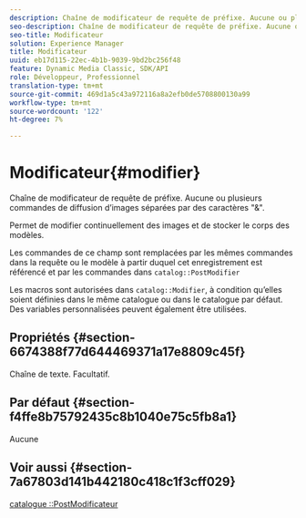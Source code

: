 ```yaml
---
description: Chaîne de modificateur de requête de préfixe. Aucune ou plusieurs commandes de diffusion d’images séparées par des caractères "&".
seo-description: Chaîne de modificateur de requête de préfixe. Aucune ou plusieurs commandes de diffusion d’images séparées par des caractères "&".
seo-title: Modificateur
solution: Experience Manager
title: Modificateur
uuid: eb17d115-22ec-4b1b-9039-9bd2bc256f48
feature: Dynamic Media Classic, SDK/API
role: Développeur, Professionnel
translation-type: tm+mt
source-git-commit: 469d1a5c43a972116a8a2efb0de5708800130a99
workflow-type: tm+mt
source-wordcount: '122'
ht-degree: 7%

---
```



# Modificateur{#modifier}

Chaîne de modificateur de requête de préfixe. Aucune ou plusieurs commandes de diffusion d’images séparées par des caractères &quot;&amp;&quot;.

Permet de modifier continuellement des images et de stocker le corps des modèles.

Les commandes de ce champ sont remplacées par les mêmes commandes dans la requête ou le modèle à partir duquel cet enregistrement est référencé et par les commandes dans `catalog::PostModifier`

Les macros sont autorisées dans `catalog::Modifier`, à condition qu’elles soient définies dans le même catalogue ou dans le catalogue par défaut. Des variables personnalisées peuvent également être utilisées.

## Propriétés {#section-6674388f77d644469371a17e8809c45f}

Chaîne de texte. Facultatif.

## Par défaut {#section-f4ffe8b75792435c8b1040e75c5fb8a1}

Aucune

## Voir aussi {#section-7a67803d141b442180c418c1f3cff029}

[catalogue ::PostModificateur](../../../../../../is-api/image-catalog/image-serving-api-ref/c-image-catalog-reference/c-image-svg-data-reference/c-image-data-reference/r-postmodifier-cat.md#reference-4bc3738a812b4e7c8a180e27bfbd770b)
